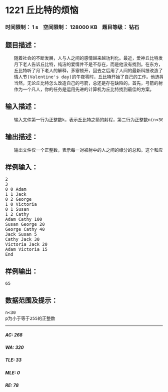 # 1221 丘比特的烦恼   
### 时间限制： 1 s&nbsp;&nbsp;&nbsp;&nbsp;空间限制： 128000 KB&nbsp;&nbsp;&nbsp;&nbsp;题目等级： 钻石  
## 题目描述：  

<pre>
　　随着社会的不断发展，人与人之间的感情越来越功利化。最近，爱神丘比特发现，爱情也已不再是完全纯洁的了。这使得丘比特很是苦恼，他越来越难找到合适的男女，并向他们射去丘比特之箭。于是丘比特千里迢迢远赴中国，找到了掌管东方人爱情的神——月下老人，向他求教。  
　　月下老人告诉丘比特，纯洁的爱情并不是不存在，而是他没有找到。在东方，人们讲究的是缘分。月下老人只要做一男一女两个泥人，在他们之间连上一条红线，那么它们所代表的人就会相爱——无论他们身处何地。而丘比特的爱情之箭只能射中两个距离相当近的人，选择的范围自然就小了很多，不能找到真正的有缘人。  
　　丘比特听了月下老人的解释，茅塞顿开，回去之后用了人间的最新科技改造了自己的弓箭，使得丘比特之箭的射程大大增加。这样，射中有缘人的机会也增加了不少。  
　　情人节(Valentine's day)的午夜零时，丘比特开始了自己的工作。他选择了一组数目相等的男女，感应到他们互相之间的缘分大小，并依此射出了神箭，使他们产生爱意。他希望能选择最好的方法，使被他选择的每一个人被射中一次，且每一对被射中的人之间的缘分的和最大。  
　　当然，无论丘比特怎么改造自己的弓箭，总还是存在缺陷的。首先，弓箭的射程尽管增大了，但毕竟还是有限的，不能像月下老人那样，做到“千里姻缘一线牵”。其次，无论怎么改造，箭的轨迹终归只能是一条直线，也就是说，如果两个人之间的连线段上有别人，那么莫不可向他们射出丘比特之箭，否则，按月下老人的话，就是“乱点鸳鸯谱”了。  
　　作为一个凡人，你的任务是运用先进的计算机为丘比特找到最佳的方案。
</pre>
  
  
## 输入描述：  

<pre>
　　输入文件第一行为正整数k，表示丘比特之箭的射程，第二行为正整数n(n<30)，随后有2n行，表示丘比特选中的人的信息，其中前n行为男子，后n行为女子。每个人的信息由两部分组成：他的姓名和他的位置。姓名是长度小于20且仅包含字母的字符串，忽略大小写的区别，位置是由一对整数表示的坐标，它们之间用空格分隔。格式为x y Name。输入文件剩下的部分描述了这些人的缘分。每一行的格式为Name1 Name2 p。Name1和Name2为有缘人的姓名，p是他们之间的缘分值(p为小于等于255的正整数)。以一个End作为文件结束标志。每两个人之间的缘分至多只被描述一次。如果没有被描述，则说明他们缘分值为1。
</pre>
  
  
## 输出描述：  

<pre>
　　输出文件仅一个正整数，表示每一对被射中的人之间的缘分的总和。这个和应当是最大的。
</pre>
  
  
## 样例输入：  

<pre>
2  
3  
0 0 Adam  
1 1 Jack  
0 2 George  
1 0 Victoria  
0 1 Susan  
1 2 Cathy  
Adam Cathy 100  
Susan George 20  
George Cathy 40  
Jack Susan 5  
Cathy Jack 30  
Victoria Jack 20  
Adam Victoria 15  
End
</pre>
  
  
## 样例输出：  

<pre>
65
</pre>
  
  
## 数据范围及提示：  

<pre>
n<30
p为小于等于255的正整数
</pre>
  
  
***  

##### AC: 268  
##### WA: 320  
##### TLE: 33  
##### MLE: 0  
##### RE: 78  
